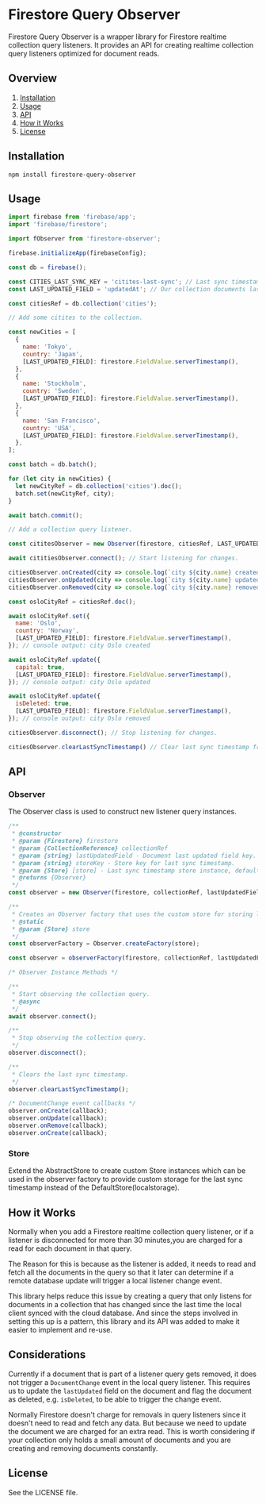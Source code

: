 # Firestore Query Observer
Firestore Query Observer is a wrapper library for Firestore realtime collection query listeners. It provides an API for creating realtime collection query listeners optimized for document reads.

## Overview

1. [Installation](#Installation)
4. [Usage](#Usage)
5. [API](#API)
2. [How it Works](#How-it-Works)
7. [License](#License)

## Installation
`npm install firestore-query-observer`

## Usage

```js
import firebase from 'firebase/app';
import 'firebase/firestore';

import fObserver from 'firestore-observer';

firebase.initializeApp(firebaseConfig);

const db = firebase();

const CITIES_LAST_SYNC_KEY = 'citites-last-sync'; // Last sync timestamp storage key.
const LAST_UPDATED_FIELD = 'updatedAt'; // Our collection documents last updated field key.

const citiesRef = db.collection('cities');

// Add some citites to the collection.

const newCities = [
  {
    name: 'Tokyo',
    country: 'Japan',
    [LAST_UPDATED_FIELD]: firestore.FieldValue.serverTimestamp(),
  },
  {
    name: 'Stockholm',
    country: 'Sweden',
    [LAST_UPDATED_FIELD]: firestore.FieldValue.serverTimestamp(),
  },
  {
    name: 'San Francisco',
    country: 'USA',
    [LAST_UPDATED_FIELD]: firestore.FieldValue.serverTimestamp(),
  },
];

const batch = db.batch();

for (let city in newCities) {
  let newCityRef = db.collection('cities').doc();
  batch.set(newCityRef, city);
}

await batch.commit();

// Add a collection query listener.

const cititesObserver = new Observer(firestore, citiesRef, LAST_UPDATED_FIELD,  CITIES_LAST_SYNC_KEY);

await cititiesObserver.connect(); // Start listening for changes.

citiesObserver.onCreated(city => console.log(`city ${city.name} created`));
citiesObserver.onUpdated(city => console.log(`city ${city.name} updated`));
citiesObserver.onRemoved(city => console.log(`city ${city.name} removed`));

const osloCityRef = citiesRef.doc();

await osloCityRef.set({
  name: 'Oslo',
  country: 'Norway',
  [LAST_UPDATED_FIELD]: firestore.FieldValue.serverTimestamp(),
}); // console output: city Oslo created

await osloCityRef.update({
  capital: true,
  [LAST_UPDATED_FIELD]: firestore.FieldValue.serverTimestamp(),
}); // console output: city Oslo updated

await osloCityRef.update({
  isDeleted: true,
  [LAST_UPDATED_FIELD]: firestore.FieldValue.serverTimestamp(),
}); // console output: city Oslo removed

citiesObserver.disconnect(); // Stop listening for changes.

citiesObserver.clearLastSyncTimestamp() // Clear last sync timestamp from storage.
```

## API

### Observer
The Observer class is used to construct new listener query instances.

```js
/**
 * @constructor
 * @param {Firestore} firestore
 * @param {CollectionReference} collectionRef
 * @param {string} lastUpdatedField - Document last updated field key.
 * @param {string} storeKey - Store key for last sync timestamp.
 * @param {Store} [store] - Last sync timestamp store instance, defaults to localstorage.
 * @returns {Observer}
 */
const observer = new Observer(firestore, collectionRef, lastUpdatedField, storeKey);

/**
 * Creates an Observer factory that uses the custom store for storing last sync timestamps.
 * @static
 * @param {Store} store
 */
const observerFactory = Observer.createFactory(store);

const observer = observerFactory(firestore, collectionRef, lastUpdatedField, storeKey);

/* Observer Instance Methods */

/**
 * Start observing the collection query.
 * @async
 */
await observer.connect();

/**
 * Stop observing the collection query.
 */
observer.disconnect();

/**
 * Clears the last sync timestamp.
 */
observer.clearLastSyncTimestamp();

/* DocumentChange event callbacks */
observer.onCreate(callback);
observer.onUpdate(callback);
observer.onRemove(callback);
observer.onCreate(callback);
```

### Store
Extend the AbstractStore to create custom Store instances which can be used in the observer factory to provide custom storage for the last sync timestamp instead of the DefaultStore(localstorage).

## How it Works
Normally when you add a Firestore realtime collection query listener, or if a listener is disconnected for more than 30 minutes,you are charged for a read for each document in that query.

The Reason for this is because as the listener is added, it needs to read and fetch all the documents in the query so that it later can determine if a remote database update will trigger a local listener change event.

This library helps reduce this issue by creating a query that only listens for documents in a collection that has changed since the last time the local client synced with the cloud database. And since the steps involved in setting this up is a pattern, this library and its API was added to make it easier to implement and re-use.

## Considerations
Currently if a document that is part of a listener query gets removed, it does not trigger a `DocumentChange` event in the local query listener. This requires us to update the `lastUpdated` field on the document and flag the document as deleted, e.g. `isDeleted`, to be able to trigger the change event.

Normally Firestore doesn't charge for removals in query listeners since it doesn't need to read and fetch any data. But because we need to update the document we are charged for an extra read. This is worth considering if your collection only holds a small amount of documents and you are creating and removing documents constantly.

## License
See the LICENSE file.
